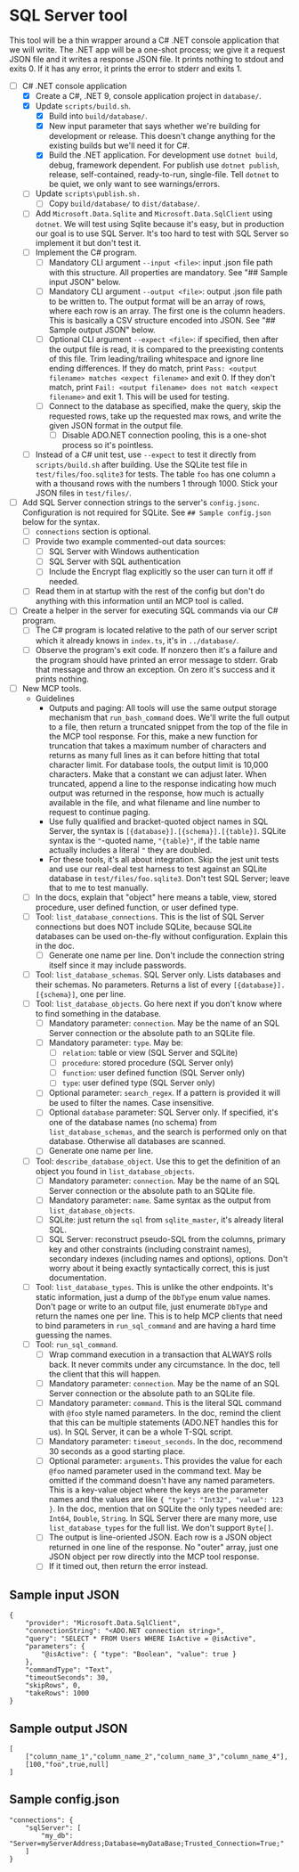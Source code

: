 # SQL Server tool
This tool will be a thin wrapper around a C# .NET console application that we will write. The .NET app will be a one-shot process; we give it a request JSON file and it writes a response JSON file. It prints nothing to stdout and exits 0. If it has any error, it prints the error to stderr and exits 1.
- [ ] C# .NET console application
    - [x] Create a C#, .NET 9, console application project in `database/`.
    - [x] Update `scripts/build.sh`.
        - [x] Build into `build/database/`.
        - [x] New input parameter that says whether we're building for development or release. This doesn't change anything for the existing builds but we'll need it for C#.
        - [x] Build the .NET application. For development use `dotnet build`, debug, framework dependent. For publish use `dotnet publish`, release, self-contained, ready-to-run, single-file. Tell `dotnet` to be quiet, we only want to see warnings/errors.
    - [ ] Update `scripts\publish.sh.`
        - [ ] Copy `build/database/` to `dist/database/`.
    - [ ] Add `Microsoft.Data.Sqlite` and `Microsoft.Data.SqlClient` using `dotnet`. We will test using Sqlite because it's easy, but in production our goal is to use SQL Server. It's too hard to test with SQL Server so implement it but don't test it.
    - [ ] Implement the C# program.
        - [ ] Mandatory CLI argument `--input <file>`: input .json file path with this structure. All properties are mandatory. See "## Sample input JSON" below.
        - [ ] Mandatory CLI argument `--output <file>`: output .json file path to be written to. The output format will be an array of rows, where each row is an array. The first one is the column headers. This is basically a CSV structure encoded into JSON. See "## Sample output JSON" below.
        - [ ] Optional CLI argument `--expect <file>`: if specified, then after the output file is read, it is compared to the preexisting contents of this file. Trim leading/trailing whitespace and ignore line ending differences. If they do match, print `Pass: <output filename> matches <expect filename>` and exit 0. If they don't match, print `Fail: <output filename> does not match <expect filename>` and exit 1. This will be used for testing.
        - [ ] Connect to the database as specified, make the query, skip the requested rows, take up the requested max rows, and write the given JSON format in the output file.
            - [ ] Disable ADO.NET connection pooling, this is a one-shot process so it's pointless.
    - [ ] Instead of a C# unit test, use `--expect` to test it directly from `scripts/build.sh` after building. Use the SQLite test file in `test/files/foo.sqlite3` for tests. The table `foo` has one column `a` with a thousand rows with the numbers 1 through 1000. Stick your JSON files in `test/files/`.
- [ ] Add SQL Server connection strings to the server's `config.jsonc`. Configuration is not required for SQLite. See `## Sample config.json` below for the syntax.
    - [ ] `connections` section is optional.
    - [ ] Provide two example commented-out data sources:
        - [ ] SQL Server with Windows authentication
        - [ ] SQL Server with SQL authentication
        - [ ] Include the Encrypt flag explicitly so the user can turn it off if needed.
    - [ ] Read them in at startup with the rest of the config but don't do anything with this information until an MCP tool is called.
- [ ] Create a helper in the server for executing SQL commands via our C# program.
    - [ ] The C# program is located relative to the path of our server script which it already knows in `index.ts`, it's in `../database/`.
    - [ ] Observe the program's exit code. If nonzero then it's a failure and the program should have printed an error message to stderr. Grab that message and throw an exception. On zero it's success and it prints nothing.
- [ ] New MCP tools.
    - Guidelines
        - Outputs and paging: All tools will use the same output storage mechanism that `run_bash_command` does. We'll write the full output to a file, then return a truncated snippet from the top of the file in the MCP tool response. For this, make a new function for truncation that takes a maximum number of characters and returns as many full lines as it can before hitting that total character limit. For database tools, the output limit is 10,000 characters. Make that a constant we can adjust later. When truncated, append a line to the response indicating how much output was returned in the response, how much is actually available in the file, and what filename and line number to request to continue paging.
        - Use fully qualified and bracket-quoted object names in SQL Server, the syntax is `[{database}].[{schema}].[{table}]`. SQLite syntax is the `"`-quoted name, `"{table}"`, if the table name actually includes a literal `"` they are doubled.
        - For these tools, it's all about integration. Skip the jest unit tests and use our real-deal test harness to test against an SQLite database in `test/files/foo.sqlite3`. Don't test SQL Server; leave that to me to test manually.
    - [ ] In the docs, explain that "object" here means a table, view, stored procedure, user defined function, or user defined type.
    - [ ] Tool: `list_database_connections`. This is the list of SQL Server connections but does NOT include SQLite, because SQLite databases can be used on-the-fly without configuration. Explain this in the doc.
        - [ ] Generate one name per line. Don't include the connection string itself since it may include passwords.
    - [ ] Tool: `list_database_schemas`. SQL Server only. Lists databases and their schemas. No parameters. Returns a list of every `[{database}].[{schema}]`, one per line.
    - [ ] Tool: `list_database_objects`. Go here next if you don't know where to find something in the database.
        - [ ] Mandatory parameter: `connection`. May be the name of an SQL Server connection or the absolute path to an SQLite file.
        - [ ] Mandatory parameter: `type`. May be:
            - [ ] `relation`: table or view (SQL Server and SQLite)
            - [ ] `procedure`: stored procedure (SQL Server only)
            - [ ] `function`: user defined function (SQL Server only)
            - [ ] `type`: user defined type (SQL Server only)
        - [ ] Optional parameter: `search_regex`. If a pattern is provided it will be used to filter the names. Case insensitive.
        - [ ] Optional `database` parameter: SQL Server only. If specified, it's one of the database names (no schema) from `list_database_schemas`, and the search is performed only on that database. Otherwise all databases are scanned.
        - [ ] Generate one name per line.
    - [ ] Tool: `describe_database_object`. Use this to get the definition of an object you found in `list_database_objects`.
        - [ ] Mandatory parameter: `connection`. May be the name of an SQL Server connection or the absolute path to an SQLite file.
        - [ ] Mandatory parameter: `name`. Same syntax as the output from `list_database_objects`.
        - [ ] SQLite: just return the `sql` from `sqlite_master`, it's already literal SQL.
        - [ ] SQL Server: reconstruct pseudo-SQL from the columns, primary key and other constraints (including constraint names), secondary indexes (including names and options), options. Don't worry about it being exactly syntactically correct, this is just documentation.
    - [ ] Tool: `list_database_types`. This is unlike the other endpoints. It's static information, just a dump of the `DbType` enum value names. Don't page or write to an output file, just enumerate `DbType` and return the names one per line. This is to help MCP clients that need to bind parameters in `run_sql_command` and are having a hard time guessing the names.
    - [ ] Tool: `run_sql_command`.
        - [ ] Wrap command execution in a transaction that ALWAYS rolls back. It never commits under any circumstance. In the doc, tell the client that this will happen.
        - [ ] Mandatory parameter: `connection`. May be the name of an SQL Server connection or the absolute path to an SQLite file.
        - [ ] Mandatory parameter: `command`. This is the literal SQL command with `@foo` style named parameters. In the doc, remind the client that this can be multiple statements (ADO.NET handles this for us). In SQL Server, it can be a whole T-SQL script.
        - [ ] Mandatory parameter: `timeout_seconds`. In the doc, recommend 30 seconds as a good starting place.
        - [ ] Optional parameter: `arguments`. This provides the value for each `@foo` named parameter used in the command text. May be omitted if the command doesn't have any named parameters. This is a key-value object where the keys are the parameter names and the values are like `{ "type": "Int32", "value": 123 }`. In the doc, mention that on SQLite the only types needed are: `Int64`, `Double`, `String`. In SQL Server there are many more, use `list_database_types` for the full list. We don't support `Byte[]`.
        - [ ] The output is line-oriented JSON. Each row is a JSON object returned in one line of the response. No "outer" array, just one JSON object per row directly into the MCP tool response.
        - [ ] If it timed out, then return the error instead.

## Sample input JSON
```
{
    "provider": "Microsoft.Data.SqlClient",
    "connectionString": "<ADO.NET connection string>",
    "query": "SELECT * FROM Users WHERE IsActive = @isActive",
    "parameters": {
        "@isActive": { "type": "Boolean", "value": true }
    },
    "commandType": "Text",
    "timeoutSeconds": 30,
    "skipRows", 0,
    "takeRows": 1000
}
```

## Sample output JSON
```
[
    ["column_name_1","column_name_2","column_name_3","column_name_4"],
    [100,"foo",true,null]
]
```

## Sample config.json
```
"connections": {
    "sqlServer": [
        "my_db": "Server=myServerAddress;Database=myDataBase;Trusted_Connection=True;"
    ]
}
```
